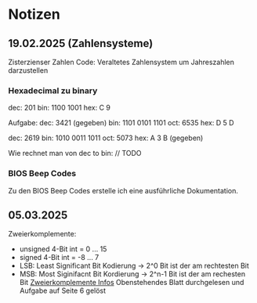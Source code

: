 # Notizen

## 19.02.2025 (Zahlensysteme)
Zisterzienser Zahlen Code: Veraltetes Zahlensystem um Jahreszahlen darzustellen

### Hexadecimal zu binary
dec: 201
bin: 1100 1001
hex:   C   9

Aufgabe:
dec: 3421 (gegeben)
bin: 1101 0101 1101
oct: 6535
hex: D    5    D

dec: 2619
bin: 1010 0011 1011
oct: 5073
hex: A    3    B (gegeben)

Wie rechnet man von dec to bin:
// TODO

### BIOS Beep Codes
Zu den BIOS Beep Codes erstelle ich eine ausführliche Dokumentation.

## 05.03.2025
Zweierkomplemente:
- unsigned 4-Bit int = 0 ... 15
- signed   4-Bit int = -8 ... 7
- LSB: Least Significant Bit Kodierung -> 2^0 Bit ist der am rechtesten Bit
- MSB: Most Siginifacnt Bit Kordierung -> 2^n-1 Bit ist der am rechesten Bit
[Zweierkomplemente Infos](/M114/andere%20dateien/10.4.1_Zweierkomplement.pdf)
Obenstehendes Blatt durchgelesen und Aufgabe auf Seite 6 gelöst
